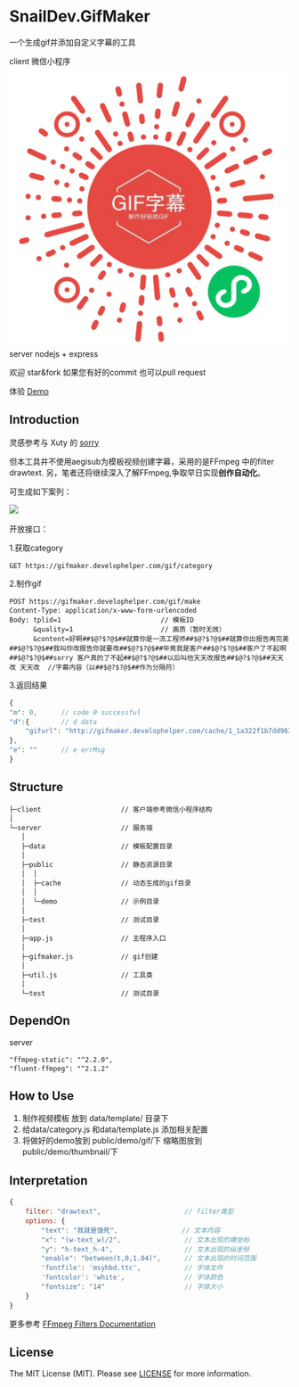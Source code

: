 # SnailDev.GifMaker
一个生成gif并添加自定义字幕的工具

client  微信小程序
![](gh_ace19050bc5e_1280.jpg)
server  nodejs + express

欢迎 star&fork  如果您有好的commit 也可以pull request

体验 [Demo](http://sorry.develophelper.com/)

## Introduction
灵感参考与 Xuty 的 [sorry](https://github.com/xtyxtyx/sorry)

但本工具并不使用aegisub为模板视频创建字幕，采用的是FFmpeg 中的filter drawtext.
另，笔者还将继续深入了解FFmpeg,争取早日实现**创作自动化**。

可生成如下案列：

![](src/server/public/demo/gif/1.gif)

开放接口：

1.获取category

```
GET https://gifmaker.develophelper.com/gif/category
```

2.制作gif

```
POST https://gifmaker.develophelper.com/gif/make
Content-Type: application/x-www-form-urlencoded
Body: tplid=1                         // 模板ID
      &quality=1                      // 画质（暂时无效）                
      &content=好啊##$@?$?@$##就算你是一流工程师##$@?$?@$##就算你出报告再完美##$@?$?@$##我叫你改报告你就要改##$@?$?@$##毕竟我是客户##$@?$?@$##客户了不起啊##$@?$?@$##sorry 客户真的了不起##$@?$?@$##以后叫他天天改报告##$@?$?@$##天天改 天天改  //字幕内容（以##$@?$?@$##作为分隔符）
```

3.返回结果
```javascript
{
"m": 0,      // code 0 successful
"d":{        // d data
    "gifurl": "http://gifmaker.develophelper.com/cache/1_1a322f1b7dd9633e5433d0e0152e18a6a924cb23.gif"
},
"e": ""      // e errMsg
}
```

## Structure
```
├─client                    // 客户端参考微信小程序结构
│
└─server                    // 服务端
   │
   ├─data                   // 模板配置目录
   │
   ├─public                 // 静态资源目录
   │  │
   │  ├─cache               // 动态生成的gif目录
   │  │
   │  └─demo                // 示例目录
   │
   ├─test                   // 测试目录
   │
   ├─app.js                 // 主程序入口
   │
   ├─gifmaker.js            // gif创建
   │
   ├─util.js                // 工具类
   │
   └─test                   // 测试目录
```

## DependOn
server

```
"ffmpeg-static": "^2.2.0",
"fluent-ffmpeg": "^2.1.2"
```

## How to Use
1. 制作视频模板 放到 data/template/ 目录下
2. 给data/category.js 和data/template.js 添加相关配置
3. 将做好的demo放到 public/demo/gif/下 缩略图放到 public/demo/thumbnail/下

## Interpretation
```javascript
{
    filter: "drawtext",                     // filter类型 
    options: {
        "text": "我就是饿死",                // 文本内容
        "x": "(w-text_w)/2",                // 文本出现的横坐标
        "y": "h-text_h-4",                  // 文本出现的纵坐标
        "enable": "between(t,0,1.04)",      // 文本出现的时间范围
        'fontfile': 'msyhbd.ttc',           // 字体文件
        'fontcolor': 'white',               // 字体颜色
        "fontsize": "14"                    // 字体大小
    }
}
```
更多参考 [FFmpeg Filters Documentation](http://www.ffmpeg.org/ffmpeg-filters.html#drawtext-1)

## License

The MIT License (MIT). Please see [LICENSE](LICENSE) for more information.
